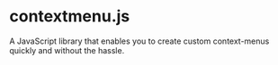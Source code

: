 # contextmenu.js
A JavaScript library that enables you to create custom context-menus quickly and without the hassle.
